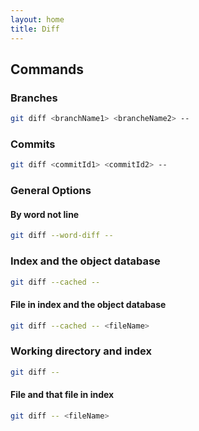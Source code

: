 ```yaml
---
layout: home
title: Diff
---
```


## Commands

### Branches

```bash
git diff <branchName1> <brancheName2> --
```

### Commits

```bash
git diff <commitId1> <commitId2> --
```

### General Options

#### By word not line

```bash
git diff --word-diff --
```

### Index and the object database

```bash
git diff --cached --
```

#### File in index and the object database

```bash
git diff --cached -- <fileName>
```

### Working directory and index

```bash
git diff --
```

#### File and that file in index

```bash
git diff -- <fileName>
```

